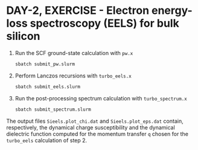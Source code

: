 # DAY-2, EXERCISE - Electron energy-loss spectroscopy (EELS) for bulk silicon 

1. Run the SCF ground-state calculation with `pw.x`
   ```bash
   sbatch submit_pw.slurm
   ```

2. Perform Lanczos recursions with `turbo_eels.x`
   ```bash
   sbatch submit_eels.slurm
   ```

3. Run the post-processing spectrum calculation with `turbo_spectrum.x`
   ```bash
   sbatch submit_spectrum.slurm
   ```

The output files `Sieels.plot_chi.dat` and `Sieels.plot_eps.dat` contain, respectively, 
the dynamical charge susceptibility and the dynamical dielectric function computed for the 
momentum transfer `q` chosen for the `turbo_eels` calculation of step 2.

